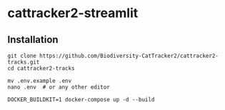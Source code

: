 # cattracker2-streamlit

## Installation

```shell
git clone https://github.com/Biodiversity-CatTracker2/cattracker2-tracks.git
cd cattracker2-tracks

mv .env.example .env
nano .env  # or any other editor

DOCKER_BUILDKIT=1 docker-compose up -d --build
```
